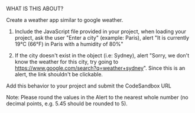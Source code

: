 WHAT IS THIS ABOUT?

Create a weather app similar to google weather.

1. Include the JavaScript file provided in your project, when loading your project, ask the user "Enter a city" (example: Paris), alert "It is currently 19°C (66°F) in Paris with a humidity of 80%"

2. If the city doesn't exist in the object (i.e: Sydney), alert "Sorry, we don't know the weather for this city, try going to https://www.google.com/search?q=weather+sydney". Since this is an alert, the link shouldn't be clickable.

Add this behavior to your project and submit the CodeSandbox URL

Note: Please round the values in the Alert to the nearest whole number (no decimal points, e.g. 5.45 should be rounded to 5).
